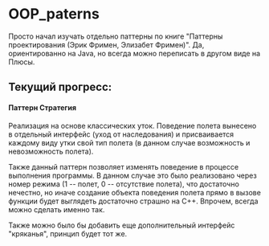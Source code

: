 # OOP_paterns

Просто начал изучать отдельно паттерны по книге "Паттерны проектирования (Эрик Фримен, Элизабет Фримен)". Да, ориентированно на Java, но всегда можно переписать в другом виде на Плюсы.

## Текущий прогресс:

#### Паттерн Стратегия

Реализация на основе классических уток. Поведение полета вынесено в отдельный интерфейс (уход от наследования) и присваивается каждому виду утки свой тип полета (в данном случае возможность и невозможность полета). 

Также данный паттерн позволяет изменять поведение в процессе выполнения программы. В данном случае это было реализовано через номер режима (1 -- полет, 0 -- отсутствие полета), что достаточно нечестно, но иначе создание объекта поведения полета прямо в вызове функции будет выглядеть достаточно страшно на C++. Впрочем, всегда можно сделать именно так.

Также можно было бы добавить еще дополнительный интерфейс "кряканья", принцип будет тот же.
